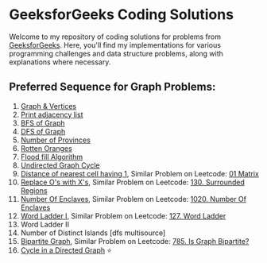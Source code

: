 # GeeksforGeeks Coding Solutions

Welcome to my repository of coding solutions for problems from [GeeksforGeeks](https://www.geeksforgeeks.org/). Here, you'll find my implementations for various programming challenges and data structure problems, along with explanations where necessary.

## Preferred Sequence for Graph Problems:  
  1. <a href="https://github.com/pramay88/GFG-Problems/blob/97f307b880947e80dc09e53030694b4f7a598520/Graph%20and%20Vertices.md" target="_blank">Graph & Vertices</a>
  2. <a href="https://github.com/pramay88/GFG-Problems/blob/a6baef87c3343e0cf1d4886d20f18bf4bfca79ea/Print%20adjacency%20list.md" target="_blank">Print adjacency list</a>
  3. <a href="https://github.com/pramay88/GFG-Problems/blob/fcdb957ed0f23b78a439ff08943cda839df600bd/BFS%20of%20Graph.md" target="_blank">BFS of Graph</a>
  4. <a href="https://github.com/pramay88/GFG-Problems/blob/fe161e7357b286d9766f0d23b1f07e0649f8b68a/DFS%20of%20Graph.md" target="_blank">DFS of Graph</a>
  5. <a href="https://github.com/pramay88/GFG-Problems/blob/30f17bd0ecaf646dc5844d87bbf444bb636cf2e1/Number%20of%20Provinces.md" target="_blank">Number of Provinces</a>
  6. <a href="https://github.com/pramay88/GFG-Problems/blob/a7d9bcc17725b947dbf2383aa7d28a2c81c2c95c/RottenOranges.md" target="_blank">Rotten Oranges</a>
  7. <a href="https://github.com/pramay88/GFG-Problems/blob/77c8766c7fe2ef795d7819770ccacc697d71d60c/Flood%20fill%20Algorithm.md" target="_blank">Flood fill Algorithm</a>
  8. <a href="https://github.com/pramay88/GFG-Problems/blob/476c726b118838c27bae8c45f0ac26337a70c930/Undirected%20Graph%20Cycle.md" target="_blank">Undirected Graph Cycle</a>
  9. <a href="https://github.com/pramay88/GFG-Problems/blob/26752886576186d68768e0272b52270a2f7c2f3a/Distance%20of%20nearest%20cell%20having%201.md" target="_blank">Distance of nearest cell having 1</a>, Similar Problem on Leetcode: <a href="https://leetcode.com/problems/01-matrix/">01 Matrix</a>
  10. <a href="https://github.com/pramay88/GFG-Problems/blob/ec6c79a39cd421c8dc90d28e89f943fd37180464/Replace%20O's%20with%20X's.md" target="_blank">Replace O's with X's</a>, Similar Problem on Leetcode: <a href="https://leetcode.com/problems/surrounded-regions/">130. Surrounded Regions</a>
  11. <a href="https://github.com/pramay88/GFG-Problems/blob/main/Number%20Of%20Enclaves.md" target="_blank">Number Of Enclaves</a>, Similar Problem on Leetcode: <a href="https://leetcode.com/problems/number-of-enclaves/">1020. Number Of Enclaves</a>
  12. <a href="https://github.com/pramay88/GFG-Problems/blob/d3158acfd9e028ca1e168e8f8c1216cf762622f0/Word%20Ladder%20I.md" target="_blank">Word Ladder I</a>, Similar Problem on Leetcode: <a href="https://leetcode.com/problems/word-ladder/">127. Word Ladder</a>
  13. Word Ladder II
  14. Number of Distinct Islands [dfs multisource]
  15. <a href="https://www.geeksforgeeks.org/problems/bipartite-graph/1?utm_source=youtube&utm_medium=collab_striver_ytdescription&utm_campaign=bipartite-graph" target="_blank">Bipartite Graph</a>, Similar Problem on Leetcode: <a href="https://leetcode.com/problems/is-graph-bipartite/description/">785. Is Graph Bipartite?</a>
  16.  <a href="https://github.com/pramay88/GFG-Problems/blob/5fb62bcc23a653e29e267ac15bbb08d524214ed7/Cycle%20in%20a%20Directed%20Graph.md" target="_blank">Cycle in a Directed Graph</a> ⭐
